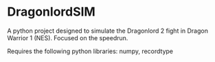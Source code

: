# DragonlordSIM

A python project designed to simulate the Dragonlord 2 fight in Dragon Warrior 1 (NES).  Focused on the speedrun. 

Requires the following python libraries: numpy, recordtype
